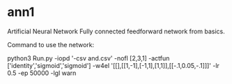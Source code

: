 # ann1
Artificial Neural Network 
Fully connected feedforward network from basics.

Command to use the network:

python3 Run.py -iopd '-csv and.csv' -nofl [2,3,1] -actfun ['identity','sigmoid','sigmoid'] -w4el '[[],[[1,-1],[-1,1],[1,1]],[[-.1,0.05,-.1]]]' -lr 0.5 -ep 50000 -lgl warn
